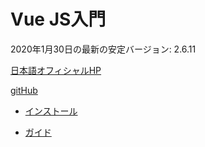 # Vue JS入門

2020年1月30日の最新の安定バージョン: 2.6.11

[日本語オフィシャルHP](https://jp.vuejs.org/)

[gitHub](https://github.com/vuejs/vue/releases)

- [インストール](./doctree/install.md#インストール)

- [ガイド](./doctree/guide.md#ガイド)
